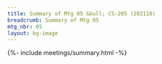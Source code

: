```yaml
---
title: Summary of Mtg 05 &bull; CS-205 (202110)
breadcrumb: Summary of Mtg 05
mtg_nbr: 05
layout: bg-image
---
```


{%- include meetings/summary.html -%}
